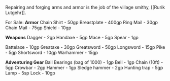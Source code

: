 Repairing and forging arms and armor is the job of the village smithy, [[Rurik Lutgehr]].


For Sale:
**Armor**
Chain Shirt - 50gp
Breastplate - 400gp
Ring Mail - 30gp
Chain Mail - 75gp
Shield - 10gp

**Weapons**
Dagger - 2gp
Handaxe - 5gp
Mace - 5gp
Spear - 1gp

Battelaxe - 10gp
Greataxe - 30gp
Greatsword - 50gp
Longsword - 15gp
Pike - 5gp
Shortsword - 10gp
Warhammer - 15gp

**Adventuring Gear**
Ball Bearings (bag of 1000) - 1gp
Bell - 1gp
Chain (10ft) - 5gp
Crowbar - 2gp
Hammer - 1gp
Sledge hammer - 2gp
Hunting trap - 5gp
Lamp - 5sp
Lock - 10gp
